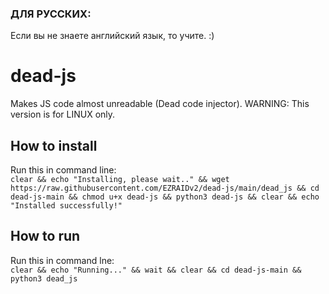 ### ДЛЯ РУССКИХ:
Если вы не знаете английский язык, то учите. :)
# dead-js
Makes JS code almost unreadable (Dead code injector). 
WARNING: This version is for LINUX only.
## How to install
Run this in command line:
<br>
```clear && echo "Installing, please wait.." && wget https://raw.githubusercontent.com/EZRAIDv2/dead-js/main/dead_js && cd dead-js-main && chmod u+x dead-js && python3 dead-js && clear && echo "Installed successfully!"```
## How to run
Run this in command lne:
<br>
```clear && echo "Running..." && wait && clear && cd dead-js-main && python3 dead_js ```
